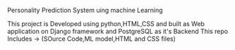 Personality Prediction System uing machine Learning

This project is Developed using python,HTML,CSS and built as Web application on Django framework and PostgreSQL as it's Backend
This repo Includes -> (SOurce Code,ML model,HTML and CSS files)
